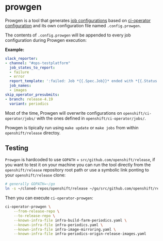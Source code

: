 prowgen
=======

Prowgen is a tool that generates [job configurations](https://docs.prow.k8s.io/docs/jobs/) based on
[ci-operator configuration](https://docs.ci.openshift.org/docs/architecture/ci-operator/) and its own
configuration file named `.config.prowgen`.

The contents of `.config.prowgen` will be appended to every job configuration during Prowgen execution:

**Example:**

```yaml
slack_reporter:
- channel: "#ops-testplatform"
  job_states_to_report:
  - failure
  - error
  report_template: ':failed: Job *{{.Spec.Job}}* ended with *{{.Status.State}}*. <{{.Status.URL}}|View logs> {{end}}'
  job_names:
  - images
skip_operator_presubmits:
- branch: release-4.19
  variant: periodics
```

Most of the time, Prowgen will overwrite configurations on `openshift/ci-operator/jobs/` with the ones
defined in `openshift/ci-operator/jobs/`.

Prowgen is tipically run using `make update` or `make jobs` from within `openshift/release` directoy. 

Testing
-------

`Prowgen` is hardcoded to use `GOPATH` + `src/github.com/openshift/release`, if you want to
test it on your machine you can run the tool directly from the `openshift/release` repository
root path or use a symbolic link ponting to your `openshift/release` clone:

```bash
# generally GOPATH=~/go
ln -s ~/cloned-repos/openshift/release ~/go/src/github.com/openshift/release
```

Then you can execute `ci-operator-prowgen`:

```bash
ci-operator-prowgen \
    --from-release-repo \
    --to-release-repo \
    --known-infra-file infra-build-farm-periodics.yaml \
    --known-infra-file infra-periodics.yaml \
    --known-infra-file infra-image-mirroring.yaml \
    --known-infra-file infra-periodics-origin-release-images.yaml
```
